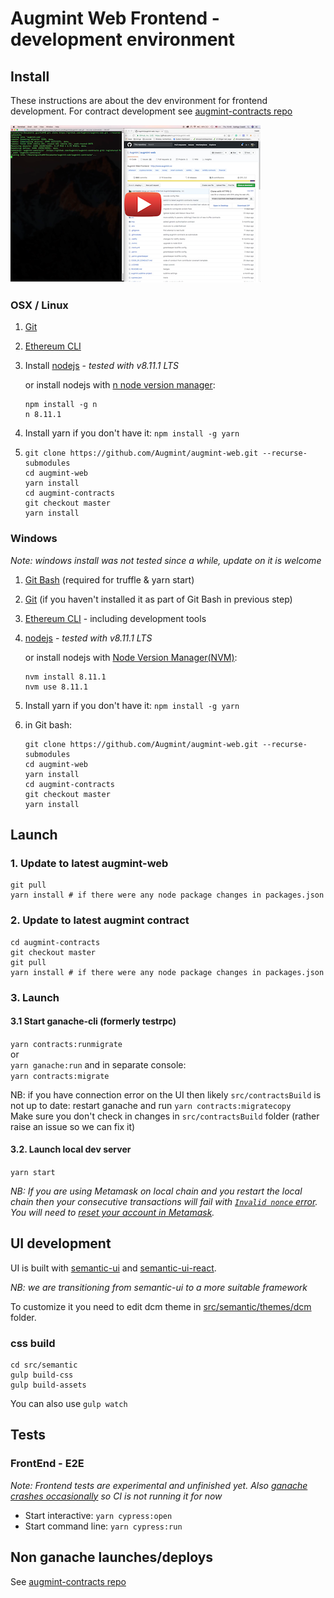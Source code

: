 # Augmint Web Frontend - development environment

## Install

These instructions are about the dev environment for frontend development. For contract development see [augmint-contracts repo](https://github.com/Augmint/augmint-contracts)

[![Osx setup video](./devenvvideo_thumbnail.png)](https://www.youtube.com/watch?v=agu5LxOcy1c)

### OSX / Linux

1.  [Git](https://git-scm.com/download)
1.  [Ethereum CLI](https://www.ethereum.org/cli)
1.  Install [nodejs](https://nodejs.org/en/download/) - _tested with v8.11.1 LTS_

    or install nodejs with [n node version manager](https://github.com/tj/n):

    ```
    npm install -g n
    n 8.11.1
    ```

1.  Install yarn if you don't have it: `npm install -g yarn`
1.  ```
    git clone https://github.com/Augmint/augmint-web.git --recurse-submodules
    cd augmint-web
    yarn install
    cd augmint-contracts
    git checkout master
    yarn install
    ```

### Windows

_Note: windows install was not tested since a while, update on it is welcome_

1.  [Git Bash](https://git-for-windows.github.io/) (required for truffle & yarn start)
1.  [Git](https://git-scm.com/download) (if you haven't installed it as part of Git Bash in previous step)
1.  [Ethereum CLI](https://www.ethereum.org/cli) - including development tools
1.  [nodejs](https://nodejs.org/en/download/) - _tested with v8.11.1 LTS_

    or install nodejs with [Node Version Manager(NVM)](https://github.com/coreybutler/nvm-windows/releases):

    ```
    nvm install 8.11.1
    nvm use 8.11.1
    ```

1.  Install yarn if you don't have it: `npm install -g yarn`
1.  in Git bash:
    ```
    git clone https://github.com/Augmint/augmint-web.git --recurse-submodules
    cd augmint-web
    yarn install
    cd augmint-contracts
    git checkout master
    yarn install
    ```

## Launch

### 1. Update to latest augmint-web

```
git pull
yarn install # if there were any node package changes in packages.json
```

### 2. Update to latest augmint contract

```
cd augmint-contracts
git checkout master
git pull
yarn install # if there were any node package changes in packages.json
```

### 3. Launch

#### 3.1 Start ganache-cli (formerly testrpc)

`yarn contracts:runmigrate`  
or  
`yarn ganache:run` and in separate console:  
`yarn contracts:migrate`

NB: if you have connection error on the UI then likely `src/contractsBuild` is not up to date: restart ganache and run `yarn contracts:migratecopy`  
Make sure you don't check in changes in `src/contractsBuild` folder (rather raise an issue so we can fix it)

#### 3.2. Launch local dev server

`yarn start`

_NB: If you are using Metamask on local chain and you restart the local chain then your consecutive transactions will fail with [`Invalid nonce` error](https://github.com/MetaMask/metamask-extension/issues/1999). You will need to [reset your account in Metamask](http://metamask.helpscoutdocs.com/article/36-resetting-an-account)._

## UI development

UI is built with [semantic-ui](https://www.semantic-ui.com) and [semantic-ui-react](https://react.semantic-ui.com).

_NB: we are transitioning from semantic-ui to a more suitable framework_

To customize it you need to edit dcm theme in [src/semantic/themes/dcm](src/semantic/themes/dcm) folder.

### css build

```
cd src/semantic
gulp build-css
gulp build-assets
```

You can also use `gulp watch`

## Tests

### FrontEnd - E2E

_Note: Frontend tests are experimental and unfinished yet. Also [ganache crashes occasionally](https://github.com/trufflesuite/ganache-cli/issues/453#issuecomment-359954713) so CI is not running it for now_

*   Start interactive: `yarn cypress:open`
*   Start command line: `yarn cypress:run`

## Non ganache launches/deploys

See [augmint-contracts repo](https://github.com/Augmint/augmint-contracts)
